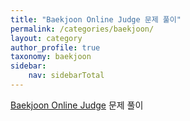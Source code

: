 ```yaml
---
title: "Baekjoon Online Judge 문제 풀이"
permalink: /categories/baekjoon/
layout: category
author_profile: true
taxonomy: baekjoon
sidebar:
    nav: sidebarTotal
---
```


[Baekjoon Online Judge](https://www.acmicpc.net/) 문제 풀이
